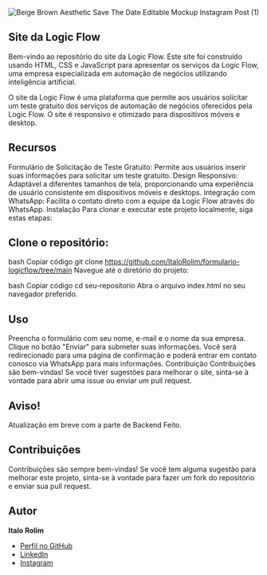 





![Beige Brown Aesthetic Save The Date Editable Mockup Instagram Post (1)](https://github.com/user-attachments/assets/51ba77f0-7fcb-4ebd-bb8b-2c497cf5e0a8)




## Site da Logic Flow
Bem-vindo ao repositório do site da Logic Flow. Este site foi construído usando HTML, CSS e JavaScript para apresentar os serviços da Logic Flow, uma empresa especializada em automação de negócios utilizando inteligência artificial.

O site da Logic Flow é uma plataforma que permite aos usuários solicitar um teste gratuito dos serviços de automação de negócios oferecidos pela Logic Flow. O site é responsivo e otimizado para dispositivos móveis e desktop.

## Recursos
Formulário de Solicitação de Teste Gratuito: Permite aos usuários inserir suas informações para solicitar um teste gratuito.
Design Responsivo: Adaptável a diferentes tamanhos de tela, proporcionando uma experiência de usuário consistente em dispositivos móveis e desktops.
Integração com WhatsApp: Facilita o contato direto com a equipe da Logic Flow através do WhatsApp.
Instalação
Para clonar e executar este projeto localmente, siga estas etapas:

## Clone o repositório:

bash
Copiar código
git clone https://github.com/ItaloRolim/formulario-logicflow/tree/main
Navegue até o diretório do projeto:

bash
Copiar código
cd seu-repositorio
Abra o arquivo index.html no seu navegador preferido.

## Uso
Preencha o formulário com seu nome, e-mail e o nome da sua empresa.
Clique no botão "Enviar" para submeter suas informações.
Você será redirecionado para uma página de confirmação e poderá entrar em contato conosco via WhatsApp para mais informações.
Contribuição
Contribuições são bem-vindas! Se você tiver sugestões para melhorar o site, sinta-se à vontade para abrir uma issue ou enviar um pull request.

## Aviso!
Atualização em breve com a parte de Backend Feito.
 
## Contribuições

Contribuições são sempre bem-vindas! Se você tem alguma sugestão para melhorar este projeto, sinta-se à vontade para fazer um fork do repositório e enviar sua pull request.

## Autor

**Italo Rolim**
- [Perfil no GitHub](https://github.com/ItaloRolim)
- [LinkedIn](https://www.linkedin.com/in/italo-rolim-86a390291/)
- [Instagram](https://www.instagram.com/italoir_/)



